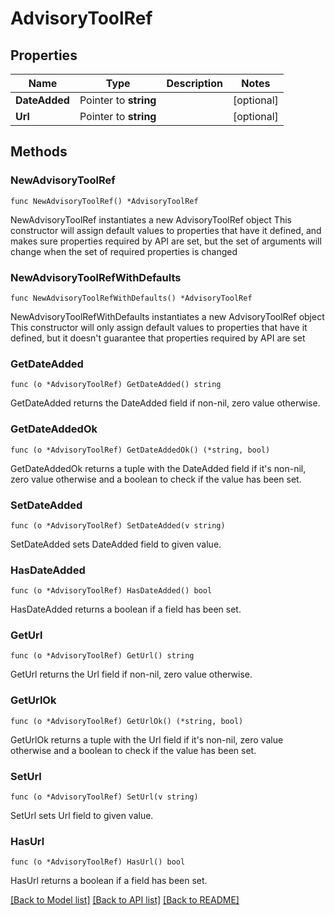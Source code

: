 # AdvisoryToolRef

## Properties

Name | Type | Description | Notes
------------ | ------------- | ------------- | -------------
**DateAdded** | Pointer to **string** |  | [optional] 
**Url** | Pointer to **string** |  | [optional] 

## Methods

### NewAdvisoryToolRef

`func NewAdvisoryToolRef() *AdvisoryToolRef`

NewAdvisoryToolRef instantiates a new AdvisoryToolRef object
This constructor will assign default values to properties that have it defined,
and makes sure properties required by API are set, but the set of arguments
will change when the set of required properties is changed

### NewAdvisoryToolRefWithDefaults

`func NewAdvisoryToolRefWithDefaults() *AdvisoryToolRef`

NewAdvisoryToolRefWithDefaults instantiates a new AdvisoryToolRef object
This constructor will only assign default values to properties that have it defined,
but it doesn't guarantee that properties required by API are set

### GetDateAdded

`func (o *AdvisoryToolRef) GetDateAdded() string`

GetDateAdded returns the DateAdded field if non-nil, zero value otherwise.

### GetDateAddedOk

`func (o *AdvisoryToolRef) GetDateAddedOk() (*string, bool)`

GetDateAddedOk returns a tuple with the DateAdded field if it's non-nil, zero value otherwise
and a boolean to check if the value has been set.

### SetDateAdded

`func (o *AdvisoryToolRef) SetDateAdded(v string)`

SetDateAdded sets DateAdded field to given value.

### HasDateAdded

`func (o *AdvisoryToolRef) HasDateAdded() bool`

HasDateAdded returns a boolean if a field has been set.

### GetUrl

`func (o *AdvisoryToolRef) GetUrl() string`

GetUrl returns the Url field if non-nil, zero value otherwise.

### GetUrlOk

`func (o *AdvisoryToolRef) GetUrlOk() (*string, bool)`

GetUrlOk returns a tuple with the Url field if it's non-nil, zero value otherwise
and a boolean to check if the value has been set.

### SetUrl

`func (o *AdvisoryToolRef) SetUrl(v string)`

SetUrl sets Url field to given value.

### HasUrl

`func (o *AdvisoryToolRef) HasUrl() bool`

HasUrl returns a boolean if a field has been set.


[[Back to Model list]](../README.md#documentation-for-models) [[Back to API list]](../README.md#documentation-for-api-endpoints) [[Back to README]](../README.md)


